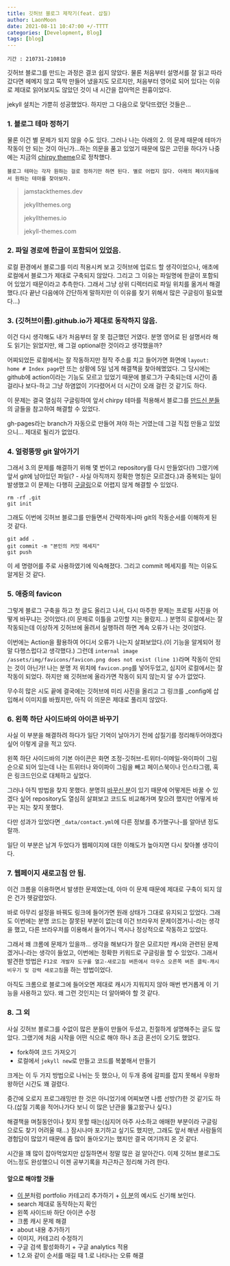 ```yaml
---
title: 깃허브 블로그 제작기(feat. 삽질)
author: LaonMoon
date: 2021-08-11 10:47:00 +/-TTTT
categories: [Development, Blog]
tags: [blog]
---
```

`기간 : 210731-210810`

깃허브 블로그를 만드는 과정은 결코 쉽지 않았다. 물론 처음부터 설명서를 잘 읽고 따라갔다면 헤메지 않고 뚝딱 만들어 냈을지도 모르지만, 처음부터 영어로 되어 있다는 이유로 제대로 읽어보지도 않았던 것이 내 시간을 잡아먹은 원흉이었다.

jekyll 설치는 가뿐히 성공했었다. 하지만 그 다음으로 맞닥뜨렸던 것들은...

### **1. 블로그 테마 정하기**

물론 이건 별 문제가 되지 않을 수도 있다. 그러나 나는 아래의 2. 의 문제 때문에 테마가 작동이 안 되는 것이 아닌가...하는 의문을 품고 있었기 때문에 많은 고민을 하다가 나중에는 지금의 [chirpy theme](https://github.com/cotes2020/jekyll-theme-chirpy)으로 정착했다.

`블로그 테마는 각자 원하는 걸로 정하기만 하면 된다. 별로 어렵지 않다. 아래의 페이지들에서 원하는 테마를 찾아보자.`

>jamstackthemes.dev
>
>jekyllthemes.org
>
>jekyllthemes.io
>
>jekyll-themes.com

### **2. 파일 경로에 한글이 포함되어 있었음.**

로컬 환경에서 블로그를 미리 적용시켜 보고 깃허브에 업로드 할 생각이었으나, 애초에 로컬에서 블로그가 제대로 구축되지 않았다. 그리고 그 이유는 파일명에 한글이 포함되어 있었기 때문이라고 추측한다. 그래서 그냥 상위 디렉터리로 파일 위치를 옮겨서 해결했다.(다 끝난 다음에야 간단하게 말하지만 이 이유를 찾기 위해서 많은 구글링이 필요했다...)

### **3. (깃허브이름).github.io가 제대로 동작하지 않음.**

이건 다시 생각해도 내가 처음부터 잘 못 접근했던 거였다. 분명 영어로 된 설명서라 해도 읽기는 읽었지만, 왜 그걸 optional한 것이라고 생각했을까? 

어찌되었든 로컬에서는 잘 작동하지만 정작 주소를 치고 들어가면 화면에  `layout: home # Index page`만 뜨는 상황에 5일 넘게 해결책을 찾아헤멨었다. 그 당시에는 github에 action이라는 기능도 모르고 있었기 때문에 블로그가 구축되는데 시간이 좀 걸리나 보다-하고 그냥 하염없이 기다렸어서 더 시간이 오래 걸린 것 같기도 하다. 

이 문제는 결국 열심히 구글링하여 앞서 chirpy 테마를 적용해서 블로그를 [만드신 분들](http://blog.ju-ing.com/posts/Github-blog-%EB%A7%8C%EB%93%A4%EA%B8%B0-chirpy-theme/)의 글들을 참고하여 해결할 수 있었다. 

gh-pages라는 branch가 자동으로 만들어 져야 하는 거였는데 그걸 직접 만들고 있었으니... 제대로 될리가 없었다.

### **4. 얼렁뚱땅 git 알아가기**

그래서 3.의 문제를 해결하기 위해 몇 번이고 repository를 다시 만들었다(!) 그랬기에 앞서 git에 남아있던 파일(? - 사실 아직까지 정확한 명칭은 모르겠다.)과 중복되는 일이 발생했고 이 문제는 다행히 [구글링](https://bangc.tistory.com/11)으로 어렵지 않게 해결할 수 있었다. 
```
rm -rf .git
git init
```

그래도 이번에 깃허브 블로그를 만들면서 간략하게나마 git의 작동순서를 이해하게 된 것 같다.
```
git add .
git commit -m "본인의 커밋 메세지"
git push
```
이 세 명령어를 주로 사용하였기에 익숙해졌다. 그리고 commit 메세지를 적는 이유도 알게된 것 같다.

### **5. 애증의 favicon**
그렇게 블로그 구축을 하고 첫 글도 올리고 나서, 다시 마주한 문제는 프로필 사진을 어떻게 바꾸냐는 것이었다.(이 문제로 이틀을 고민할 지는 몰랐지...)
분명히 로컬에서는 잘 작동되는데 이상하게 깃허브에 올려서 실행하려 하면 계속 오류가 나는 것이었다.

이번에는 Action을 활용하여 어디서 오류가 나는지 살펴보았다.(이 기능을 알게되어 정말 다행스럽다고 생각했다.) 그런데 `internal image /assets/img/favicons/favicon.png does not exist (line 1)`라며 작동이 안되는 것이 아닌가! 나는 분명 저 위치에 `favicon.png`를 넣어두었고, 심지어 로컬에서는 잘 작동이 되었다. 하지만 왜 깃허브에 올라가면 작동이 되지 않는지 알 수가 없었다.

무수히 많은 시도 끝에 결국에는 깃허브에 미리 사진을 올리고 그 링크를 _config에 삽입해서 이미지를 바꿨지만, 아직 이 의문은 제대로 풀리지 않았다.

### **6. 왼쪽 하단 사이드바의 아이콘 바꾸기**
사실 이 부분을 해결하려 하다가 일단 기억이 날아가기 전에 삽질기를 정리해두어야겠다 싶어 이렇게 글을 적고 있다.

왼쪽 하단 사이드바의 기본 아이콘은 화면 조정-깃허브-트위터-이메일-와이파이 그림 순으로 되어 있는데 나는 트위터나 와이파이 그림을 빼고 페이스북이나 인스타그램, 혹은 링크드인으로 대체하고 싶었다. 

그러나 아직 방법을 찾지 못했다. 분명히 [바꾸신 분](https://jayleekr.github.io/posts/Blog-%EA%B4%80%EB%A0%A8-FAQ/)이 있기 때문에 어떻게든 바꿀 수 있겠다 싶어 repository도 열심히 살펴보고 코드도 비교해가며 찾으려 했지만 어떻게 바꾸는 지는 찾지 못했다. 

다만 성과가 있었다면 `_data/contact.yml`에 다른 정보를 추가했구나-를 알아낸 정도랄까. 

일단 이 부분은 남겨 두었다가 웹페이지에 대한 이해도가 높아지면 다시 찾아볼 생각이다.

### **7. 웹페이지 새로고침 안 됨.**
이건 크롬을 이용하면서 발생한 문제였는데, 아마 이 문제 때문에 제대로 구축이 되지 않은 건가 헷갈렸었다.

바로 아무리 설정을 바꿔도 링크에 들어가면 원래 상태가 그대로 유지되고 있었다. 그래도 이번에는 분명 코드는 잘못된 부분이 없는데 이건 브라우저 문제이겠거니-라는 생각을 했고, 다른 브라우저를 이용해서 들어가니 역시나 정상적으로 작동하고 있었다.

그래서 왜 크롬에 문제가 있을까... 생각을 해보다가 잘은 모르지만 캐시와 관련된 문제겠거니-라는 생각이 들었고, 이번에는 정확한 키워드로 구글링을 할 수 있었다. 그래서 발견한 방법은 `F12로 개발자 도구를 열고-새로고침 버튼에서 마우스 오른쪽 버튼 클릭-캐시 비우기 및 강력 새로고침`을 하는 방법이었다.

아직도 크롬으로 블로그에 들어오면 제대로 캐시가 지워지지 않아 매번 번거롭게 이 기능을 사용하고 있다. 왜 그런 것인지는 더 알아봐야 할 것 같다.

### **8. 그 외**
사실 깃허브 블로그를 수없이 많은 분들이 만들어 두셨고, 친절하게 설명해주는 글도 많았다. 그랬기에 처음 시작을 어떤 식으로 해야 하나 조금 혼선이 오기도 했었다.

- fork하여 코드 가져오기
- 로컬에서 `jekyll new`로 만들고 코드를 복붙해서 만들기

크게는 이 두 가지 방법으로 나뉘는 듯 했으나, 이 두개 중에 갈피를 잡지 못해서 우왕좌왕하던 시간도 꽤 걸렸다.

중간에 오로지 프로그래밍만 한 것은 아니었기에 어찌보면 나름 선방(?)한 것 같기도 하다.(삽질 기록을 적어나가다 보니 이 많은 난관을 뚫고왔구나 싶다.)

해결책을 며칠동안이나 찾지 못할 때는(심지어 아주 사소하고 애매한 부분이라 구글링으로도 찾기 어려울 때...) 잠시나마 포기하고 싶기도 했지만, 그래도 앞서 해낸 사람들의 경험담이 많았기 때문에 좀 많이 돌아오기는 했지만 결국 여기까지 온 것 같다.

시간을 꽤 많이 잡아먹었지만 삽질하면서 정말 많은 걸 알아간다. 이제 깃허브 블로그도 어느정도 완성했으니 이젠 공부기록을 차근차근 정리해 가려 한다.
 
#### **앞으로 해야할 것들**
- [이 분](https://jayleekr.github.io/posts/Blog-%EA%B4%80%EB%A0%A8-FAQ/)처럼 portfolio 카테고리 추가하기 + [이 분](http://blog.ju-ing.com/sectormaps/)의 예시도 신기해 보인다.
- search 제대로 동작하는지 확인
- 왼쪽 사이드바 하단 아이콘 수정
- 크롬 캐시 문제 해결
- about 내용 추가하기
- 이미지, 카테고리 수정하기
- 구글 검색 활성화하기 + 구글 analytics 적용
- 1.2.와 같이 순서를 매길 때 1.로 나타나는 오류 해결
